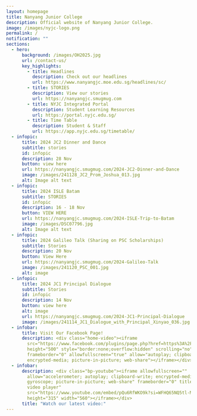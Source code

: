 ```yaml
---
layout: homepage
title: Nanyang Junior College
description: Official website of Nanyang Junior College.
image: /images/nyjc-logo.png
permalink: /
notification: ""
sections:
  - hero:
      background: /images/OH2025.jpg
      url: /contact-us/
      key_highlights:
        - title: Headlines
          description: Check out our headlines
          url: https://www.nanyangjc.moe.edu.sg/headlines/sc/
        - title: STORIES
          description: View our stories
          url: https://nanyangjc.smugmug.com
        - title: NYJC Integrated Portal
          description: Student Learning Resources
          url: https://portal.nyjc.edu.sg/
        - title: Time Table
          description: Student & Staff
          url: https://app.nyjc.edu.sg/timetable/
  - infopic:
      title: 2024 JC2 Dinner and Dance
      subtitle: stories
      id: infopic
      description: 28 Nov
      button: view here
      url: https://nanyangjc.smugmug.com/2024-JC2-Dinner-and-Dance
      image: /images/241128_JC2_Prom_Joshua_013.jpg
      alt: Image alt text
  - infopic:
      title: 2024 ISLE Batam
      subtitle: STORIES
      id: infopic
      description: 16 - 18 Nov
      button: VIEW HERE
      url: https://nanyangjc.smugmug.com/2024-ISLE-Trip-to-Batam
      image: /images/DSC07796.jpg
      alt: Image alt text
  - infopic:
      title: 2024 Galileo Talk (Sharing on PSC Scholarships)
      subtitle: Stories
      description: 20 Nov
      button: View Here
      url: https://nanyangjc.smugmug.com/2024-Galileo-Talk
      image: /images/241120_PSC_001.jpg
      alt: image
  - infopic:
      title: 2024 JC1 Principal Dialogue
      subtitle: Stories
      id: infopic
      description: 14 Nov
      button: view here
      alt: image
      url: https://nanyangjc.smugmug.com/2024-JC1-Principal-Dialogue
      image: /images/241114_JC1_Dialogue_with_Principal_Xinyao_036.jpg
  - infobar:
      title: Visit Our Facebook Page!
      description: <div class="home-video"><iframe
        src="https://www.facebook.com/plugins/page.php?href=https%3A%2F%2Fwww.facebook.com%2FNanyangjc%2F&tabs=timeline&width=340&height=500&small_header=false&adapt_container_width=true&hide_cover=false&show_facepile=true&appId"
        height="500" style="border:none;overflow:hidden" scrolling="no"
        frameborder="0" allowfullscreen="true" allow="autoplay; clipboard-write;
        encrypted-media; picture-in-picture; web-share"></iframe></div>
  - infobar:
      description: <div class="bp-youtube"><iframe allowfullscreen=""
        allow="accelerometer; autoplay; clipboard-write; encrypted-media;
        gyroscope; picture-in-picture; web-share" frameborder="0" title="YouTube
        video player"
        src="https://www.youtube.com/embed/pQu6RfWKO9k?si=WFHQ65NQ5tl-M84f"
        height="315" width="560"></iframe></div>
      title: "Watch our latest video:"
---
```

